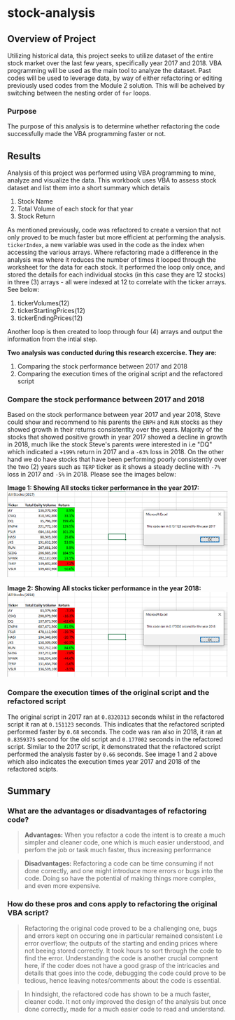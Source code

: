 # stock-analysis

## Overview of Project
Utilizing historical data, this project seeks to utilize dataset of the entire stock market over the last few years, specifically year 2017 and 2018. VBA programming will be used as the main tool to analyze the dataset. Past codes will be used to leverage data, by way of either refactoring or editing previously used codes from the Module 2 solution. This will be acheived by switching between the nesting order of `for` loops.

### Purpose
The purpose of this analysis is to determine whether refactoring the code successfully made the VBA programming faster or not. 

## Results
Analysis of this project was performed using VBA programming to mine, analyze and visualize the data. This workbook uses VBA to assess stock dataset and list them into a short summary which details 
1. Stock Name
2. Total Volume of each stock for that year
3. Stock Return

As mentioned previously, code was refactored to create a version that not only proved to be much faster but more efficient at performing the analysis. `tickerIndex`, a new variable was used in the code as the index when accessing the various arrays. Where refactoring made a difference in the analysis was where it reduces the number of times it looped through the worksheet for the data for each stock. It performed the loop only once, and stored the details for each individual stocks (in this case they are 12 stocks) in three (3) arrays - all were indexed at 12 to correlate with the ticker arrays. See below:
1. tickerVolumes(12) 
2. tickerStartingPrices(12) 
3. tickerEndingPrices(12)

Another loop is then created to loop through four (4) arrays and output the information from the intial step.

**Two analysis was conducted during this research excercise. They are:**
1. Comparing the stock performance between 2017 and 2018
2. Comparing the execution times of the original script and the refactored script

### Compare the stock performance between 2017 and 2018

Based on the stock performance between year 2017 and year 2018, Steve could show and recommend to his parents the `ENPH` and `RUN` stocks as they showed growth in their returns consistentlty over the years. Majority of the stocks that showed positive growth in year 2017 showed a decline in growth in 2018, much like the stock Steve's parents were interested in i.e "DQ" which indicated a `+199%` return in 2017 and a `-63%` loss in 2018. On the other hand we do have stocks that have been performing poorly consistently over the two (2) years such as `TERP` ticker as it shows a steady decline with `-7%` loss in 2017 and `-5%` in 2018. Please see the images below:

 **Image 1: Showing All stocks ticker performance in the year 2017:**
![VBA_Challenge_2017](./Resources/VBA_Challenge_2017.PNG)

 **Image 2: Showing All stocks ticker performance in the year 2018:**
![VBA_Challenge_2018](./Resources/VBA_Challenge_2018.PNG)

### Compare the execution times of the original script and the refactored script
The original script in 2017 ran at `0.8320313` seconds whilst in the refactored script it ran at `0.151123` seconds. This indicates that the refactored scripted performed faster by `0.68` seconds. The code was ran also in 2018, it ran at `0.8359375` second for the old script and `0.177002` seconds in the refactored script. Similar to the 2017 script, it demonstrated that the refactored script performed the analysis faster by `0.66` seconds. See image 1 and 2 above which also indicates the execution times year 2017 and 2018 of the refactored scipts.

## Summary

### What are the advantages or disadvantages of refactoring code?
>**Advantages:** When you refactor a code the intent is to create a much simpler and cleaner code, one which is much easier understood, and perfom the job or task much faster, thus increasing performance

>**Disadvantages:** Refactoring a code can be time consuming if not done correctly, and one might introduce more errors or bugs into the code. Doing so have the potential of making things more complex, and even more expensive.

### How do these pros and cons apply to refactoring the original VBA script?
>Refactoring the original code proved to be a challenging one, bugs and errors kept on occuring one in particular remained consistent i.e error overflow; the outputs of the starting and ending prices where not beeing stored correctly. It took hours to sort through the code to find the error. Understanding the code is another crucial compnent here, if the coder does not have a good grasp of the intricacies and details that goes into the code, debugging the code could prove to be tedious, hence leaving notes/comments about the code is essential. 

>In hindsight, the refactored code has shown to be a much faster, cleaner code. It not only improved the design of the analysis but once done correctly, made for a much easier code to read and understand.

